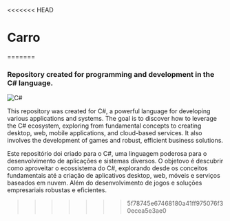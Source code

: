 <<<<<<< HEAD
# Carro
=======
### Repository created for programming and development in the C# language.
![C#](https://img.shields.io/badge/Csharp-7d3cde?style=for-the-badge&logo=CSharp&logoColor=white) 

This repository was created for C#, a powerful language for developing various applications and systems.
The goal is to discover how to leverage the C# ecosystem, exploring from fundamental concepts to creating desktop, web, mobile applications, and cloud-based services. It also involves the development of games and robust, efficient business solutions.

Este repositório doi criado para o C#, uma linguagem poderosa para o desenvolvimento de aplicações e sistemas diversos. 
O objetovo é descubrir como aproveitar o ecossistema do C#, explorando desde os conceitos fundamentais até a criação de aplicativos desktop, web, móveis e serviços baseados em nuvem. Além do desenvolvimento de jogos e soluções empresariais robustas e eficientes.












>>>>>>> 5f78745e67468180a41ff975076f30ecea5e3ae0
